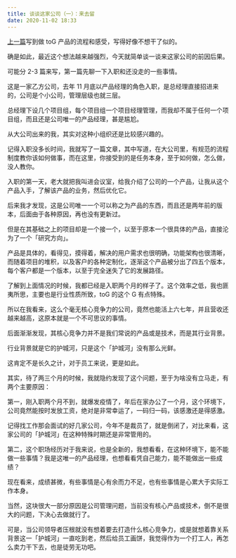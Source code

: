 ```yaml
---
title: 谈谈这家公司（一）：来去留
date: 2020-11-02 18:33
---
```


[上一篇](/2020/10/29/toG/)写到做 toG 产品的流程和感受，写得好像不想干了似的。

确是如此，最近这个想法越来越强烈，今天就简单谈一谈来这家公司的前因后果。

可能分 2-3 篇来写，第一篇先聊一下入职和还没走的一些事情。
<!-- more -->
这是一家乙方公司，去年 11 月底以产品经理的角色入职，是总经理直接招进来的，公司是个小公司，管理层级也就三层。

总经理下设几个项目组，每个项目组一个项目经理管理，而我却不属于任何一个项目组，而且还是公司唯一的产品经理，甚是尴尬。

从大公司出来的我，其实对这种小组织还是比较感兴趣的。

记得入职没多长时间，我就写了一篇文章，其中写道，在大公司里，有规范的流程制度教你该如何做事，而在这里，你接受到的是任务本身，至于如何做，怎么做，没人教你。

入职的第一天，老大就把我叫进会议室，给我介绍了公司的一个产品，让我从这个产品入手，了解该产品的业务，然后优化它。

后来我才发现，这是公司唯一一个可以称之为产品的东西，而且还是两年前的版本，后面由于各种原因，再也没有更新过。

但是在其基础之上的项目却是一个接一个，以至于原本一个很具体的产品，直接沦为了一个「研究方向」。

产品是具体的，看得见，摸得着，解决的用户需求也很明确，功能架构也很清晰，而随着项目的堆积，以及客户的各种定制化，逐渐这个产品被分出了四五个版本，每个客户都是一个版本，以至于完全迷失了它的发展路径。

了解到上面情况的时候，我都已经是入职两个月的样子了。这个效率之低，我也匪夷所思，主要也是行业性质所致，toG 的这个 G 有点特殊。

所以在我看来，这么个毫无核心竞争力的公司，竟然也能活上六七年，并且营收还越来越高，这原本就是一个不可思议的事情。

后面渐渐发现，其核心竞争力并不是我们常说的产品或是技术，而是其行业背景。

行业背景就是它的护城河，只是这个「护城河」没有那么光鲜。

这肯定不是长久之计，对于员工来说，更是如此。

其实，待了两三个月的时候，我就隐约发现了这个问题，至于为啥没有立马走，有两个主要原因：

第一，刚入职两个月不到，就爆发疫情了，年后在家办公了一个月，这个环境下，公司竟然能按时发放工资，绝对是非常幸运了，一码归一码，该感激还是得感激。

记得找工作那会面试的好几家公司，今年不是裁员了，就是倒闭了，对比来看，这家公司的「护城河」在这种特殊时期还是非常管用的。

第二，这个职场经历对于我来说，也是全新的，我想看看，在这种环境下，能不能做一些事情？我是这唯一的产品经理，也想看看凭自己能力，能不能做出一些成绩？

现在看来，成绩甚微，有些事情是心有余而力不足，也有些事情是心累大于实际工作本身。

当然，这块很大一部分原因是公司管理问题，当前没有核心产品或技术，倒不是很大的问题，下决心去做就行了。

可是，当公司领导者压根就没有想着要去打造什么核心竞争力，或是就想着靠关系背景这一「护城河」一直吃到老，然后给员工画饼，我觉得作为一个打工人，再怎么卖力干下去，也是徒劳无功吧。